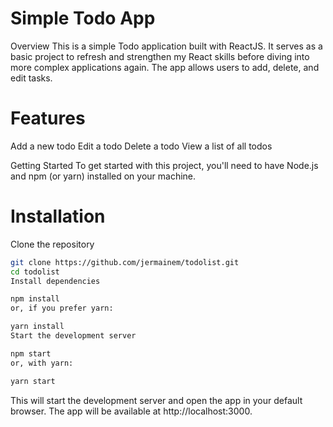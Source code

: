 # Simple Todo App

Overview
This is a simple Todo application built with ReactJS. It serves as a basic project to refresh and strengthen my React skills before diving into more complex applications again. The app allows users to add, delete, and edit tasks.

# Features

Add a new todo
Edit a todo
Delete a todo
View a list of all todos

Getting Started
To get started with this project, you'll need to have Node.js and npm (or yarn) installed on your machine.

# Installation

Clone the repository

```bash
git clone https://github.com/jermainem/todolist.git
cd todolist
Install dependencies
```

```bash
npm install
or, if you prefer yarn:
```

```bash
yarn install
Start the development server
```

```bash
npm start
or, with yarn:
```

```bash
yarn start
```

This will start the development server and open the app in your default browser. The app will be available at http://localhost:3000.
